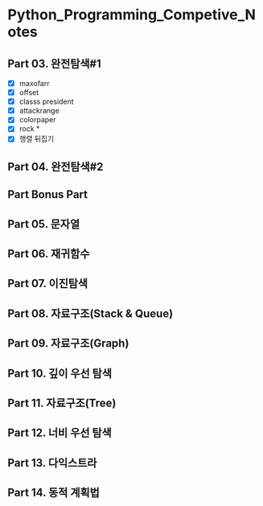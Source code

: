 # Python_Programming_Competive_Notes

## Part 03. 완전탐색#1

- [x] maxofarr
- [x] offset
- [x] classs president
- [x] attackrange
- [x] colorpaper
- [x] rock *
- [x] 행렬 뒤집기

## Part 04. 완전탐색#2

## Part Bonus Part

## Part 05. 문자열

## Part 06. 재귀함수

## Part 07. 이진탐색

## Part 08. 자료구조(Stack & Queue)

## Part 09. 자료구조(Graph)

## Part 10. 깊이 우선 탐색

## Part 11. 자료구조(Tree)

## Part 12. 너비 우선 탐색

## Part 13. 다익스트라

## Part 14. 동적 계획법
